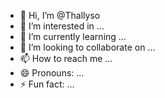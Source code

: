 - 👋 Hi, I’m @Thallyso
- 👀 I’m interested in ...
- 🌱 I’m currently learning ...
- 💞️ I’m looking to collaborate on ...
- 📫 How to reach me ...
- 😄 Pronouns: ...
- ⚡ Fun fact: ...

<!---
Thallyso/Thallyso is a ✨ special ✨ repository because its `README.md` (this file) appears on your GitHub profile.
You can click the Preview link to take a look at your changes.
--->

